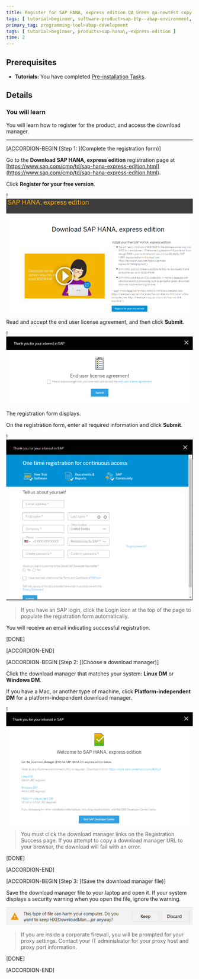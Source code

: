```yaml
---
title: Register for SAP HANA, express edition QA Green qa-newtest copy
tags: [ tutorial>beginner, software-product>sap-btp--abap-environment, software-product>sap-business-technology-platform ]
primary_tag: programming-tool>abap-development
tags: [ tutorial>beginner, products>sap-hana\,-express-edition ]
time: 2
---
```


<!-- loio05993a86616940d5a3eb52589d1aa834 -->

## Prerequisites
 - **Tutorials:** You have completed [Pre-installation Tasks](https://developers.sap.com/tutorials/hxe-ua-installing-vm-image.html).

## Details
### You will learn
You will learn how to register for the product, and access the download manager.

---

[ACCORDION-BEGIN [Step 1: ](Complete the registration form)]

Go to the **Download SAP HANA, express edition** registration page at [https://www.sap.com/cmp/td/sap-hana-express-edition.html](https://www.sap.com/cmp/td/sap-hana-express-edition.html).

Click **Register for your free version**.

!![HXE_SP04_Register_Button_4](HXE_SP04_Register_Button_4.png)

Read and accept the end user license agreement, and then click **Submit**.

!![HXE_EULA_SP04_1](HXE_EULA_SP04_1.png)

The registration form displays.

On the registration form, enter all required information and click **Submit**.

!![HXE_Registration_form_SP04_2](HXE_Registration_form_SP04_2.png)

> If you have an SAP login, click the Login icon at the top of the page to populate the registration form automatically.
>
>

You will receive an email indicating successful registration.

[DONE]

[ACCORDION-END]

[ACCORDION-BEGIN [Step 2: ](Choose a download manager)]

Click the download manager that matches your system: **Linux DM** or **Windows DM**.

If you have a Mac, or another type of machine, click **Platform-independent DM** for a platform-independent download manager.

!![HXE_Download_Manager_SP04_3](HXE_Download_Manager_SP04_3.png)

> You must click the download manager links on the Registration Success page. If you attempt to copy a download manager URL to your browser, the download will fail with an error.
>
>

[DONE]

[ACCORDION-END]

[ACCORDION-BEGIN [Step 3: ](Save the download manager file)]

Save the download manager file to your laptop and open it. If your system displays a security warning when you open the file, ignore the warning.

![Download_Warning_0](Download_Warning_0.png)

> If you are inside a corporate firewall, you will be prompted for your proxy settings. Contact your IT administrator for your proxy host and proxy port information.
>
>

[DONE]

[ACCORDION-END]
